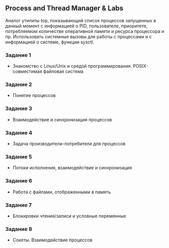 ## Process and Thread Manager & Labs
Аналог утилиты top, показывающий список процессов запущенных в данный момент с информацией о PID, пользователе, приоритете, потребляемом количестве оперативной памяти и ресурса процессора и пр. Использовать системные вызовы для работы с процессами и с информацией о системе, функции sysctl.
### Задание 1 
- Знакомство с Linux/Unix и средой программирования. POSIX-совместимая файловая система
### Задание 2 
- Понятие процессов
### Задание 3 
- Взаимодействие и синхронизация процессов
### Задание 4 
- Задача производители-потребители для процессов
### Задание 5 
- Потоки исполнения, взаимодействие и синхронизация 
### Задание 6 
- Работа с файлами, отображенными в память
### Задание 7 
- Блокировки чтения/записи и условные переменные
### Задание 8 
- Сокеты. Взаимодействие процессов